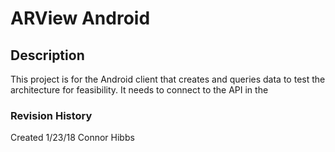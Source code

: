 # ARView Android

## Description
This project is for the Android client that creates and queries data to test the architecture for feasibility. It needs to connect to the API in the 

### Revision History
Created 1/23/18 Connor Hibbs